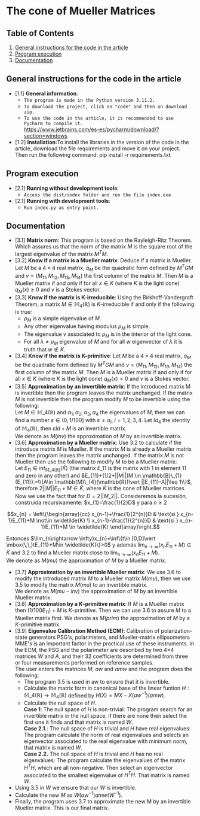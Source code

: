 # The cone of Mueller Matrices 


## Table of Contents

  1. [General instructions for the code in the article](#general-instructions-for-the-code-in-the-article)
  2. [Program execution](#program-execution)
  3. [Documentation](#documentation)

## General instructions for the code in the article

  <a name="General instructions for the code in the article--General information"></a><a name="1.1"></a>
  - [1.1] **General information**:
    - `The program is made in the Python version 3.11.2. `
    - `To download the project, click on "code" and then on download zip.`
    - `To use the code in the article, it is recommended to use Pycharm to compile it.`
        <br />https://www.jetbrains.com/es-es/pycharm/download/?section=windows
  <a name="General instructions for the code in the article--installation"></a><a name="1.2"></a>
  - [1.2] **Installation**:To install the libraries in the version of the code in the 
  article, download the file requirements and move it on your project. Then run the following command: pip install -r requirements.txt



## Program execution
   
  <a name="Program execution--Running without development tools"></a><a name="2.1"></a>
  - [2.1] **Running without development tools**:
    - `Access the dist/index folder and run the file index.exe`
   <a name="Program execution--Running with development tools"></a><a name="2.2"></a>
  - [2.1] **Running with development tools**:
    - `Run index.py as entry point.`
    
## Documentation

  <a name="Documentation-Matrix norm"></a><a name="3.1"></a>
  - [3.1] **Matrix norm**: This program is based on the Rayleigh-Ritz Theorem. Which assures us that the norm of the matrix 
$M$ is the square root of the largest eigenvalue of the matrix $M^{T}M$.<br />
  - [3.2] **Know if a matrix is a Mueller matrix**: Deduce if a matrix is Mueller. Let $M$ be a $4\times 4$ real matrix,
$q_{M}$ be the quadratic form defined by $M^{T}GM$ and $v=(M_{11},M_{12},M_{13},M_{14})$ the first column of the matrix $M$. 
Then $M$ is a Mueller matrix if and only if for all  $x\in K$ (where $K$ is the light cone) $q_{M}(x)\geq 0$ and $v$ is a Stokes vector.<br />
  - [3.3] **Know if the matrix is K-irreducible**: Using the Birkhoff-Vandergraft Theorem, a matrix $M\in \mathbb{M}_{4}(\mathbb{R})$
is $K$-irreducible if and only if the following is true:
    - $\rho_{M}$ is a simple eigenvalue of $M$.
    - Any other eigenvalue having modulus $\rho_{M}$ is simple. 
    - The eigenvalue $v$ associated to $\rho_{M}$ is in the interior of the light cone. 
    - For all $\lambda \not= \rho_{M}$ eigenvalue of $M$ and for all $w$ eigenvector of $\lambda$ it is truth that $w\not\in K$.<br />
  - [3.4] **Know if the matrix is K-primitive**: Let $M$ be a $4\times 4$ real matrix, $q_{M}$ be the quadratic form defined by $M^{T}GM$ and $v=(M_{11},M_{12},M_{13},M_{14})$ the first column of the matrix $M$. 
Then $M$ is a Mueller matrix if and only if for all  $x\in K$ (where $K$ is the light cone) $q_{M}(x)> 0$ and $v$ is a Stokes vector.<br />
  - [3.5] **Approximation by an invertible matrix**: If the introduced matrix M is invertible then the program leaves the matrix
unchanged. If the matrix $M$ is not invertible then the program modify $M$ to be invertible using the following:<br />
Let $M\in \mathbb{M}\_{4}(\mathbb{R})$ and $\alpha_{1}, \alpha_{2}, \alpha_{3}, \alpha_{4}$
the eigenvalues of $M$, then we can find a number $\varepsilon\in (0,1/100]$ with $\varepsilon\not=\alpha_{i}$, $i=1,2,3,4$. 
Let $Id_{4}$ the identity of $\mathbb{M}_{4}(\mathbb{R})$, then $\varepsilon Id+M$ is an invertible matrix. <br />
We denote  as $M(inv)$ the approximation of $M$ by an invertible matrix.
  - [3.6] **Approximation by a Mueller matrix**: Use 3.2 to calculate if the introduce matrix $M$ is Mueller. If the matrix $M$ is
already a Mueller matrix then the program leaves the matrix unchanged. If the matrix $M$ is not Mueller then use the following to 
modify M to be a Mueller matrix: <br /> 
Let $E_{11}\in int_{\mathbb{M}\_{4}(\mathbb{R})}(\tilde{K})$ (the matrix $E\_{11}$ is the matrix with 1 in element 11 and zero in any other) 
and $E_{11}+(1/2*||M||)M \in \mathbb{B}\_{1}(E_{11}):=\\{A\in \mathbb{M}\_{4}(\mathbb{R})\vert ||E_{11}-A||\leq 1\\}$, therefore
$2||M||E_{11}+M\in \tilde{K}$, where $\tilde{K}$ is the cone of Mueller matrices. Now we use the fact that for $D=2||{M}\_{2}||$. Consideremos la sucesión, construida recursivamente: $x_{1}=\frac{1}{2}D$ y para $n\geq 2$
```math
x_{n} = \left\{\begin{array}{cc}
    x_{n-1}+\frac{1}{2^{n}}D & \text{si   } x_{n-1}E_{11}+M \not\in \widetilde{K} \\
     x_{n-1}-\frac{1}{2^{n}}D & \text{si   } x_{n-1}E_{11}+M \in \widetilde{K}
\end{array}\right.
``` 
Entonces $\lim_{n\rightarrow \infty}x_{n}=\inf\{t\in [0,D]\vert \mbox{\,\,}tE_{11}+M\in \widetilde{K}\}>0$ y además $\lim_{n\rightarrow \infty}(x_{n}E_{11}+M)\in \widetilde{K}$ and 
3.2 to find a Mueller matrix close to $\lim_{n\rightarrow \infty}(x_{n}E_{11}+M)$.<br />
We denote as $M(mu)$ the approximation of $M$ by a Mueller matrix.
  - [3.7] **Approximation by an invertible Mueller matrix**: We use 3.6 to modify the introduced matrix $M$ to a Mueller matrix $M(mu)$, 
then we use 3.5 to modify the matrix $M(mu)$ to an invertible matrix.<br />
We denote as $M(mu-inv)$ the approximation of $M$ by an invertible Mueller matrix.
  - [3.8] **Approximation by a $K$-primitive matrix**: If $M$ is a Mueller matrix then $(1/100E_{11})+M$ is $K$-primitive. Then we can use 3.6
to assure $M$ to a Mueller matrix first.
We denote as $M(prim)$ the approximation of $M$ by a $K$-primitive matrix.
  - [3.9] **Eigenvalue Calibration Method (ECM)**: Calibration of polarization-state generators PSG's, polarimeters, and Mueller-matrix
ellipsometers MME's is an important factor in the practical use of these instruments. In the ECM, the PSG and the polarimeter 
are described by two 4×4 matrices $W$ and $A$, and their 32 coefficients are determined from three or four measurements performed on reference samples.<br />
The user enters the matrices $M$, $aw$ and $amw$ and the program does the following:<br />
    - The program 3.5 is used in aw to ensure that it is invertible.
    - Calculate the matrix form in canonical base of the linear funtion $H:\mathbb{M}\_{4}(\mathbb{R}) \rightarrow \mathbb{M}_{4}(\mathbb{R})$
    defined by $H(X)=MX-X(aw^{-1})(amw)$.
    - Calculate the null space of $H$.<br />
    **Case 1**: The null space of $H$ is non-trivial: The program search for an invertible matrix in the null space, if there 
    are none then select the first one it finds and that matrix is named $W$.<br />
    **Case 2.1.**: The null space of $H$ is trivial and $H$ have real eigenvalues: The program calculate the norm of real 
    eigenvalues and selects an eigenvector associated to the real eigenvalue with minimum norm, that matrix is named $W$.<br />
    **Case 2.2.** The null space of $H$ is trivial and $H$ has no real eigenvalues: The program calculate the eigenvalues of the 
    matrix $H^{T}H$, which are all non-negative. Then select an eigenvector associated to the smallest eigenvalue of $H^{T}H$.
    That matrix is named $W$.
  - Using 3.5 in $W$ we ensure that our $W$ is invertible.
  - Calculate the new $M$ as $W(aw^{-1})amw(W^{-1})$.
  - Finally, the program uses 3.7 to approximate the new M by an invertible Mueller matrix. This is our final matrix.
    
    
    

    
    

